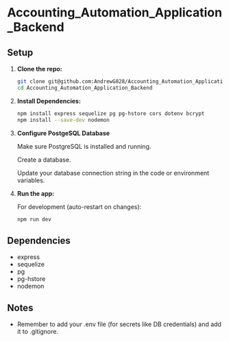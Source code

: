 # Accounting_Automation_Application_Backend

## Setup

1. **Clone the repo:**

   ```bash
   git clone git@github.com:AndrewG828/Accounting_Automation_Application_Backend.git
   cd Accounting_Automation_Application_Backend

   ```

2. **Install Dependencies:**

   ```bash
   npm install express sequelize pg pg-hstore cors dotenv bcrypt
   npm install --save-dev nodemon

   ```

3. **Configure PostgeSQL Database**

   Make sure PostgreSQL is installed and running.

   Create a database.

   Update your database connection string in the code or environment variables.

5. **Run the app:**

   For development (auto-restart on changes):

   ```bash
   npm run dev
   ```

## Dependencies

- express
- sequelize
- pg
- pg-hstore
- nodemon

## Notes

- Remember to add your .env file (for secrets like DB credentials) and add it to .gitignore.
